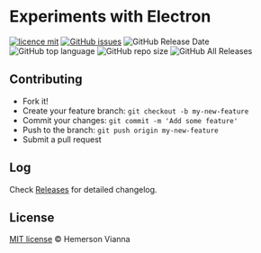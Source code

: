 # Experiments with Electron

[![licence mit](https://img.shields.io/badge/license-MIT-blue.svg?style=flat-square)](http://hemersonvianna.mit-license.org/)
[![GitHub issues](https://img.shields.io/github/issues/org-victorinox/experiment-electronjs.svg)](https://github.com/org-victorinox/experiment-electronjs/issues)
![GitHub Release Date](https://img.shields.io/github/release-date/org-victorinox/experiment-electronjs.svg)
![GitHub top language](https://img.shields.io/github/languages/top/org-victorinox/experiment-electronjs.svg)
![GitHub repo size](https://img.shields.io/github/repo-size/org-victorinox/experiment-electronjs.svg)
![GitHub All Releases](https://img.shields.io/github/downloads/org-victorinox/experiment-electronjs/total.svg)

## Contributing

- Fork it!
- Create your feature branch: `git checkout -b my-new-feature`
- Commit your changes: `git commit -m 'Add some feature'`
- Push to the branch: `git push origin my-new-feature`
- Submit a pull request

## Log

Check [Releases](https://github.com/org-victorinox/experiment-electronjs/releases) for detailed changelog.

## License

[MIT license](http://hemersonvianna.mit-license.org/) © Hemerson Vianna

